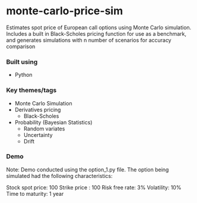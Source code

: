 # monte-carlo-price-sim
Estimates spot price of European call options using Monte Carlo simulation. Includes a built in Black-Scholes pricing function for use as a benchmark, and generates simulations with n number of scenarios for accuracy comparison

### Built using

* Python

### Key themes/tags

* Monte Carlo Simulation
* Derivatives pricing
  * Black-Scholes
* Probability (Bayesian Statistics)
  * Random variates
  * Uncertainty
  * Drift
 
### Demo

Note: Demo conducted using the option_1.py file. The option being simulated had the following characteristics:

Stock spot price: 100
Strike price : 100
Risk free rate: 3%
Volatility: 10%
Time to maturity: 1 year





